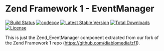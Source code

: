 Zend Framework 1 - EventManager
============================
[![Build Status](https://travis-ci.org/diablomedia/zf1-eventmanager.svg?branch=master)](https://travis-ci.org/diablomedia/zf1-eventmanager)
[![codecov](https://codecov.io/gh/diablomedia/zf1-eventmanager/branch/master/graph/badge.svg)](https://codecov.io/gh/diablomedia/zf1-eventmanager)
[![Latest Stable Version](https://poser.pugx.org/diablomedia/zendframework1-eventmanager/v/stable)](https://packagist.org/packages/diablomedia/zendframework1-eventmanager)
[![Total Downloads](https://poser.pugx.org/diablomedia/zendframework1-eventmanager/downloads)](https://packagist.org/packages/diablomedia/zendframework1-eventmanager)
[![License](https://poser.pugx.org/diablomedia/zendframework1-eventmanager/license)](https://packagist.org/packages/diablomedia/zendframework1-eventmanager)

This is just the Zend_EventManager component extracted from our fork of the Zend Framework 1 repo (https://github.com/diablomedia/zf1).
